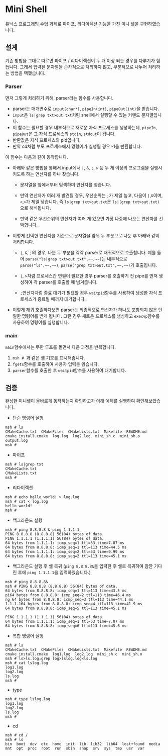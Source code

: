 # Mini Shell

유닉스 프로그래밍 수업 과제로 파이프, 리다이렉션 기능을 가진 미니 쉘을 구현하였습니다.

## 설계

기존 방법을 그대로 따르면 파이프 / 리다이렉션이 두 개 이상 되는 경우를 다루기가 힘듭니다.
그래서 입력된 문자열을 순차적으로 처리하지 않고, 부분적으로 나누어 처리하는 방법을 택했습니다.

### Parser

먼저 그렇게 처리하기 위해, parser라는 함수를 사용합니다.

- parser는 매개변수로 `input(char*)`, `pipeIn(int)`, `pipeOut(int)`을 받습니다.
- `input`은 `ls|grep txt>out.txt`처럼 shell에서 실행할 수 있는 커맨드 문자열입니다.
- 이 함수는 필요할 경우 내부적으로 새로운 자식 프로세스를 생성하는데, `pipeIn`, `pipeOut`은 그 자식 프로세스의 `stdin`, `stdout`이 됩니다.
- 반환값은 자식 프로세스의 pid입니다.
- 만약 cd처럼 부모 프로세스에서 명령어가 실행될 경우 -1을 반환합니다.

이 함수는 다음과 같이 동작합니다.

- 아래와 같은 방법을 통해서 input에서 `|`, `&`, `;`, `>` 등 두 개 이상의 프로그램을 실행시키도록 하는 연산자를 하나 찾습니다.

  - 문자열을 앞에서부터 탐색하며 연산자를 찾습니다.

  - 만약 연산자가 여러 개 발견될 경우, 우선순위는 `;`가 제일 높고, 다음이 `|`,`&`이며, `<`,`>`가 제일 낮습니다. 즉 `ls|grep txt>out.txt`은 `ls|(grep txt>out.txt)`으로 해석됩니다.

  - 만약 같은 우선순위의 연산자가 여러 개 있으면 가장 나중에 나오는 연산자를 선택합니다.

- 이렇게 선택한 연산자를 기준으로 문자열을 앞뒤 두 부분으로 나눈 후 아래와 같이 처리합니다.

  - `|`, `&`, `;`의 경우, 나눈 두 부분을 각각 parser로 재귀적으로 호출합니다. 예를 들어 `parse("ls|grep txt>out.txt",~~,~~)`는 내부적으로 `parse("ls",~~,~~)`, `parse("grep txt>out.txt",~~,~~)`가 호출됩니다.

  - `|`, `>`처럼 프로세스간 연결이 필요한 경우 parser를 호출하기 전 pipe를 먼저 생성하여 각 parser를 호출할 때 넘겨줍니다.

  - `;`연산자차럼 종료 대기가 필요할 경우 `waitpid`함수를 사용하여 생성한 자식 프로세스가 종료될 때까지 대기합니다.

- 이렇게 재귀 호출하다보면 parser는 최종적으로 연산자가 하나도 포함되지 않은 단일한 명령어를 받게 됩니다. 그런 경우 새로운 프로세스를 생성하고 `execvp`함수를 사용하여 명령어를 실행합니다.

### main

`main`함수에서는 무한 루프를 돌면서 다음 과정을 반복합니다.

1. `msh # `과 같은 쉘 기호를 표시해줍니다.
1. `fgets`함수를 호출하여 사용자 입력을 읽습니다.
1. `parser`함수를 호출한 후 `waitpid`함수를 사용하여 대기합니다.

## 검증

완성한 미니쉘이 올바르게 동작하는지 확인하고자 아래 예제를 실행하여 확인해보았습니다.

- 단순 명령어 실행

```
msh # ls
CMakeCache.txt  CMakeFiles  CMakeLists.txt  Makefile  README.md  cmake_install.cmake  log.log  log2.log  mini_sh.c  mini_sh.o  output.log
msh #
```

- 파이프

```
msh # ls|grep txt
CMakeCache.txt
CMakeLists.txt
msh #
```

- 리다이렉션

```
msh # echo hello world! > log.log
msh # cat < log.log
hello world!
msh #
```

- 백그라운드 실행

```
msh # ping 8.8.8.8 & ping 1.1.1.1
PING 8.8.8.8 (8.8.8.8) 56(84) bytes of data.
PING 1.1.1.1 (1.1.1.1) 56(84) bytes of data.
64 bytes from 1.1.1.1: icmp_seq=1 ttl=53 time=7.87 ms
64 bytes from 8.8.8.8: icmp_seq=1 ttl=113 time=44.5 ms
64 bytes from 1.1.1.1: icmp_seq=2 ttl=53 time=9.99 ms
64 bytes from 8.8.8.8: icmp_seq=2 ttl=113 time=45.1 ms
```

- 백그라운드 실행 후 쉘 복귀 (`ping 8.8.8.8&`을 입력한 후 쉘로 복귀하여 잠깐 기다린 후에 `ping 1.1.1.1`을 입력하였습니다.)

```
msh # ping 8.8.8.8&
msh # PING 8.8.8.8 (8.8.8.8) 56(84) bytes of data.
64 bytes from 8.8.8.8: icmp_seq=1 ttl=113 time=43.5 ms
pi64 bytes from 8.8.8.8: icmp_seq=2 ttl=113 time=46.4 ms
ng 64 bytes from 8.8.8.8: icmp_seq=3 ttl=113 time=44.1 ms
1.1.1.164 bytes from 8.8.8.8: icmp_seq=4 ttl=113 time=41.9 ms
64 bytes from 8.8.8.8: icmp_seq=5 ttl=113 time=45.1 ms

PING 1.1.1.1 (1.1.1.1) 56(84) bytes of data.
64 bytes from 1.1.1.1: icmp_seq=1 ttl=53 time=7.07 ms
64 bytes from 8.8.8.8: icmp_seq=6 ttl=113 time=45.6 ms
```

- 복합 명령어 실행

```
msh # ls
CMakeCache.txt  CMakeFiles  CMakeLists.txt  Makefile  README.md  cmake_install.cmake  log1.log  log2.log  mini_sh.c  mini_sh.o
msh # ls>ls.log;grep log>lslog.log<ls.log
msh # cat lslog.log
log1.log
log2.log
ls.log
msh #
```

- type

```
msh # type lslog.log
log1.log
log2.log
ls.log
msh #
```

- cd

```
msh # cd /
msh # ls
bin  boot  dev  etc  home  init  lib  lib32  lib64  lost+found  media  mnt  opt  proc  root  run  sbin  snap  srv  sys  tmp  usr  var
```
